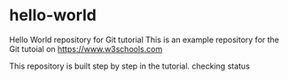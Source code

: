 # hello-world
Hello World repository for Git tutorial
This is an example repository for the Git tutoial on https://www.w3schools.com

This repository is built step by step in the tutorial.
checking status
